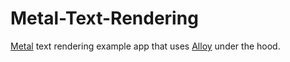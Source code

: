 # Metal-Text-Rendering

[Metal](https://developer.apple.com/metal/) text rendering example app that uses [Alloy](https://github.com/s1ddok/Alloy/tree/text-rendering) under the hood.
